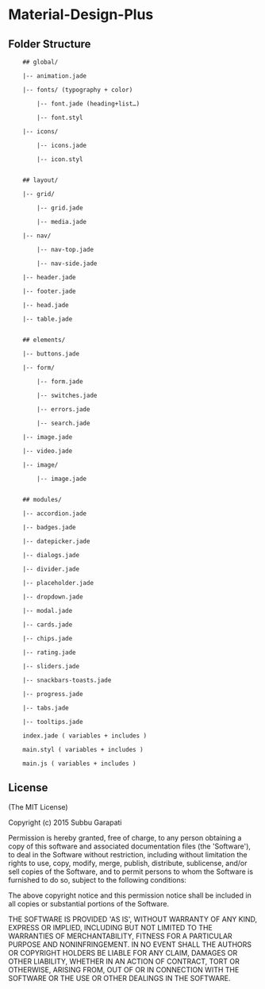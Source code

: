 # Material-Design-Plus

## Folder Structure

		## global/

		|-- animation.jade

		|-- fonts/ (typography + color)

			|-- font.jade (heading+list…)

			|-- font.styl

		|-- icons/

			|-- icons.jade

			|-- icon.styl
		

		## layout/

		|-- grid/

			|-- grid.jade

			|-- media.jade

		|-- nav/

			|-- nav-top.jade

			|-- nav-side.jade

		|-- header.jade

		|-- footer.jade

		|-- head.jade

		|-- table.jade

		
		## elements/

		|-- buttons.jade

		|-- form/

			|-- form.jade

			|-- switches.jade

			|-- errors.jade

			|-- search.jade

		|-- image.jade

		|-- video.jade

		|-- image/

			|-- image.jade

		
		## modules/

		|-- accordion.jade

		|-- badges.jade

		|-- datepicker.jade

		|-- dialogs.jade

		|-- divider.jade

		|-- placeholder.jade

		|-- dropdown.jade

		|-- modal.jade

		|-- cards.jade

		|-- chips.jade

		|-- rating.jade

		|-- sliders.jade

		|-- snackbars-toasts.jade

		|-- progress.jade

		|-- tabs.jade

		|-- tooltips.jade

		index.jade ( variables + includes )

		main.styl ( variables + includes )

		main.js ( variables + includes )



## License 
(The MIT License)

Copyright (c) 2015 Subbu Garapati

Permission is hereby granted, free of charge, to any person obtaining
a copy of this software and associated documentation files (the
'Software'), to deal in the Software without restriction, including
without limitation the rights to use, copy, modify, merge, publish,
distribute, sublicense, and/or sell copies of the Software, and to
permit persons to whom the Software is furnished to do so, subject to
the following conditions:

The above copyright notice and this permission notice shall be
included in all copies or substantial portions of the Software.

THE SOFTWARE IS PROVIDED 'AS IS', WITHOUT WARRANTY OF ANY KIND,
EXPRESS OR IMPLIED, INCLUDING BUT NOT LIMITED TO THE WARRANTIES OF
MERCHANTABILITY, FITNESS FOR A PARTICULAR PURPOSE AND NONINFRINGEMENT.
IN NO EVENT SHALL THE AUTHORS OR COPYRIGHT HOLDERS BE LIABLE FOR ANY
CLAIM, DAMAGES OR OTHER LIABILITY, WHETHER IN AN ACTION OF CONTRACT,
TORT OR OTHERWISE, ARISING FROM, OUT OF OR IN CONNECTION WITH THE
SOFTWARE OR THE USE OR OTHER DEALINGS IN THE SOFTWARE.
